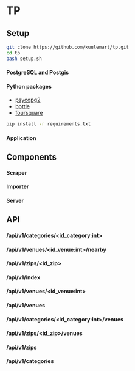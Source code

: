 TP
==

Setup
-----
```sh
git clone https://github.com/kuulemart/tp.git
cd tp
bash setup.sh
```

#### PostgreSQL and Postgis
#### Python packages
* [psycopg2]
* [bottle]
* [foursquare]

```sh
pip install -r requirements.txt
```

#### Application


[postgis]:http://daringfireball.net/
[postgresql]:http://daringfireball.net/
[psycopg2]:http://daringfireball.net/
[bottle]:http://daringfireball.net/
[foursquare]:http://daringfireball.net/
[github]:http://github.com

Components
----------
#### Scraper
#### Importer
#### Server

API
---

#### /api/v1/categories/<id_category:int>
#### /api/v1/venues/<id_venue:int>/nearby
#### /api/v1/zips/<id_zip>
#### /api/v1/index
#### /api/v1/venues/<id_venue:int>
#### /api/v1/venues
#### /api/v1/categories/<id_category:int>/venues
#### /api/v1/zips/<id_zip>/venues
#### /api/v1/zips
#### /api/v1/categories

